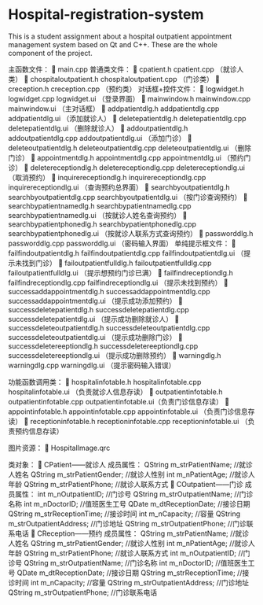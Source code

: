 # Hospital-registration-system
This is a student assignment about a hospital outpatient appointment management system based on Qt and C++.
These are the whole component of the project.

主函数文件：
 main.cpp 
普通类文件：
 cpatient.h cpatient.cpp （就诊人类）
 chospitaloutpatient.h chospitaloutpatient.cpp （门诊类）
 creception.h creception.cpp （预约类）
对话框+控件文件：
 logwidget.h logwidget.cpp logwidget.ui （登录界面）
 mainwindow.h mainwindow.cpp mainwindow.ui （主对话框）
 addpatientdlg.h addpatientdlg.cpp addpatientdlg.ui （添加就诊人）
 deletepatientdlg.h deletepatientdlg.cpp deletepatientdlg.ui （删除就诊人）
 addoutpatientdlg.h addoutpatientdlg.cpp addoutpatientdlg.ui （添加门诊）
 deleteoutpatientdlg.h deleteoutpatientdlg.cpp deleteoutpatientdlg.ui （删除门诊）
 appointmentdlg.h appointmentdlg.cpp appointmentdlg.ui （预约门诊）
 deletereceptiondlg.h deletereceptiondlg.cpp deletereceptiondlg.ui （取消预约）
 inquirereceptiondlg.h inquirereceptiondlg.cpp inquirereceptiondlg.ui （查询预约总界面）
 searchbyoutpatientdlg.h searchbyoutpatientdlg.cpp searchbyoutpatientdlg.ui 
（按门诊查询预约）
 searchbypatientnamedlg.h searchbypatientnamedlg.cpp searchbypatientnamedlg.ui 
 （按就诊人姓名查询预约）
 searchbypatientphonedlg.h searchbypatientphonedlg.cpp searchbypatientphonedlg.ui 
 （按就诊人联系方式查询预约）
 passworddlg.h passworddlg.cpp passworddlg.ui （密码输入界面）
单纯提示框文件：
 failfindoutpatientdlg.h failfindoutpatientdlg.cpp failfindoutpatientdlg.ui 
（提示未找到门诊）
 failoutpatientfulldlg.h failoutpatientfulldlg.cpp failoutpatientfulldlg.ui 
（提示想预约门诊已满）
 failfindreceptiondlg.h failfindreceptiondlg.cpp failfindreceptiondlg.ui 
（提示未找到预约）
 successaddappointmentdlg.h successaddappointmentdlg.cpp successaddappointmentdlg.ui 
（提示成功添加预约）
 successdeletepatientdlg.h successdeletepatientdlg.cpp successdeletepatientdlg.ui 
（提示成功删除就诊人）
 successdeleteoutpatientdlg.h successdeleteoutpatientdlg.cpp successdeleteoutpatientdlg.ui
（提示成功删除门诊）
 successdeletereeptiondlg.h successdeletereeptiondlg.cpp successdeletereeptiondlg.ui 
（提示成功删除预约）
 warningdlg.h warningdlg.cpp warningdlg.ui 
（提示密码输入错误）

功能函数调用类：
 hospitalinfotable.h hospitalinfotable.cpp hospitalinfotable.ui （负责就诊人信息存读）
 outpatientinfotable.h outpatientinfotable.cpp outpatientinfotable.ui（负责门诊信息存读）
 appointinfotable.h appointinfotable.cpp appointinfotable.ui （负责门诊信息存读）
 receptioninfotable.h receptioninfotable.cpp receptioninfotable.ui （负责预约信息存读）

图片资源：
 HospitalImage.qrc 

类对象：
 CPatient——就诊人
成员属性：
QString m_strPatientName; //就诊人姓名 
QString m_strPatientGender; //就诊人性别 
int m_nPatientAge; //就诊人年龄 
QString m_strPatientPhone; //就诊人联系方式 
 COutpatient——门诊
成员属性：
int m_nOutpatientID; //门诊号 
QString m_strOutpatientName; //门诊名称 
int m_nDoctorID; //值班医生工号 
QDate m_dtReceptionDate; //接诊日期 
QString m_strReceptionTime; //接诊时间 
int m_nCapacity; //容量 
QString m_strOutpatientAddress; //门诊地址 
QString m_strOutpatientPhone; //门诊联系电话 
 CReception——预约
成员属性：
QString m_strPatientName; //就诊人姓名 
QString m_strPatientGender; //就诊人性别 
int m_nPatientAge; //就诊人年龄 
QString m_strPatientPhone; //就诊人联系方式 
int m_nOutpatientID; //门诊号 
QString m_strOutpatientName; //门诊名称 
int m_nDoctorID; //值班医生工号 
QDate m_dtReceptionDate; //接诊日期 
QString m_strReceptionTime; //接诊时间 
int m_nCapacity; //容量 
QString m_strOutpatientAddress; //门诊地址 
QString m_strOutpatientPhone; //门诊联系电话
